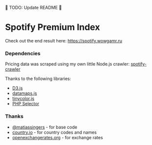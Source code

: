 :construction: TODO: Update README :construction:

# Spotify Premium Index

Check out the end result here: <https://spotify.wowgamr.ru>

### Dependencies
Pricing data was scraped using my own little Node.js crawler: [spotify-crawler](https://github.com/matiassingers/spotify-crawler)

Thanks to the following libraries:
- [D3.js](https://d3js.org)
- [datamaps.js](https://datamaps.github.io)
- [tinycolor.js](https://bgrins.github.io/TinyColor)
- [PHP Selector](https://github.com/tj/php-selector)

### Thanks
- [@matiassingers](https://github.com/matiassingers) - for base code
- [country.io](http://country.io/data/) - for country codes and names
- [openexchangerates.org](https://openexchangerates.org) - for exchange rates
